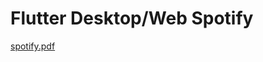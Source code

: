 # Flutter Desktop/Web Spotify


[spotify.pdf](https://github.com/Seif-Mamdouh/Spotify/files/7450370/spotify.pdf)
